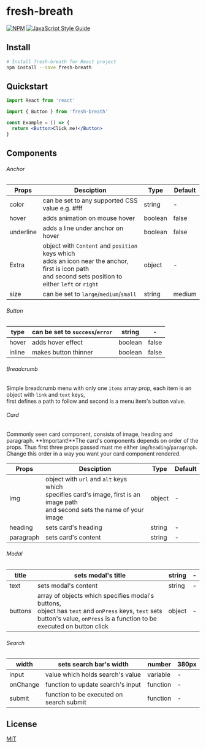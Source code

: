 # fresh-breath

>

[![NPM](https://img.shields.io/npm/v/fresh-breath.svg)](https://www.npmjs.com/package/fresh-breath) [![JavaScript Style Guide](https://img.shields.io/badge/code_style-standard-brightgreen.svg)](https://standardjs.com)

## Install

```bash
# Install fresh-breath for React project
npm install --save fresh-breath
```

## Quickstart

```jsx
import React from 'react'

import { Button } from 'fresh-breath'

const Example = () => {
  return <Button>Click me!</Button>
}
```

## Components

###### Anchor

| Props     | Desciption                                            | Type    | Default |
| --------- | ----------------------------------------------------- | ------- | ------- |
| color | can be set to any supported CSS value e.g. #fff | string  | - |   
| hover | adds animation on mouse hover | boolean | false |   
| underline | adds a line under anchor on hover | boolean | false |   
| Extra | object with `Content` and `position` keys which<br>adds an icon near the anchor, first is icon path<br>and second sets position to either `left` or `right` | object | - |  
| size | can be set to `large`/`medium`/`small` | string | medium |     

###### Button

| type   | can be set to `success`/`error` | string | -       |  
| ------ | ------------------------------- | ------ | ------- |  
| hover  | adds hover effect | boolean | false |   
| inline | makes button thinner | boolean | false |    
  
###### Breadcrumb
   
Simple breadcrumb menu with only one `items` array prop, each item is an object with ``link`` and ``text`` keys,<br />first defines a  path to follow and second is a menu item's button value.  

###### Card

Commonly seen card component, consists of image, heading and paragraph.  **Important!**The card's components depends on order of the props. Thus first three props passed must me either `img`/`heading`/`paragraph`.  Change this order in a way you want your card component rendered.

| Props      | Desciption                                        | Type | Default |
| ---------- | ------------------------------------------------- | ---- | ------- |  
| img | object with `url` and `alt` keys which<br>specifies card's image, first is an image path<br>and second sets the name of your  image | object | - |    
| heading | sets card's heading | string | - |   
| paragraph | sets card's content | string | - |  

###### Modal

| title   | sets modal's title                                | string | -       |
| ------- | ------------------------------------------------- | ------ | ------- |  
| text | sets modal's content | string | - | 
| buttons | array of objects which specifies modal's buttons,<br>object has `text` and `onPress` keys, `text` sets<br>button's value, `onPress` is a function to be<br>executed on button click | object | - |  

###### Search

| width     | sets search bar's width                  | number | 380px   |  
| ------- | ------------------------------------------ | ------ | ------- |  
| input | value which holds search's value | variable | - |  
| onChange | function to update search's input | function | - |  
| submit | function to be executed on search submit | function | - | 

## License

[MIT](https://en.wikipedia.org/wiki/MIT_License)
